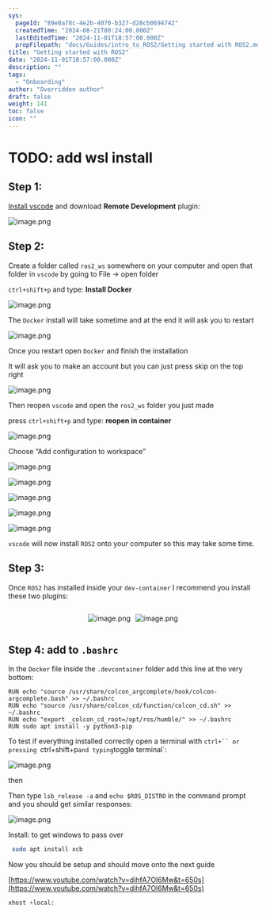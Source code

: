 ```yaml
---
sys:
  pageId: "89e0a78c-4e2b-4070-b327-d28cb0694742"
  createdTime: "2024-08-21T00:24:00.000Z"
  lastEditedTime: "2024-11-01T18:57:00.000Z"
  propFilepath: "docs/Guides/intro_to_ROS2/Getting started with ROS2.md"
title: "Getting started with ROS2"
date: "2024-11-01T18:57:00.000Z"
description: ""
tags:
  - "Onboarding"
author: "Overridden author"
draft: false
weight: 141
toc: false
icon: ""
---
```


# TODO: add wsl install

## Step 1:

[Install vscode](https://code.visualstudio.com/download) and download **Remote Development** plugin:

![image.png](https://prod-files-secure.s3.us-west-2.amazonaws.com/d518164a-d88e-44d1-a4ee-3adb3bd8bce0/efb52993-1881-4a40-b95e-6f020334f022/image.png?X-Amz-Algorithm=AWS4-HMAC-SHA256&X-Amz-Content-Sha256=UNSIGNED-PAYLOAD&X-Amz-Credential=ASIAZI2LB4667DK24GHS%2F20250410%2Fus-west-2%2Fs3%2Faws4_request&X-Amz-Date=20250410T150912Z&X-Amz-Expires=3600&X-Amz-Security-Token=IQoJb3JpZ2luX2VjEC8aCXVzLXdlc3QtMiJIMEYCIQDbUbazDheWJ3aFn6bzaQvrCFCPp8A639OM8vO5SdJbVAIhAKFTGWzO1gNXf28rHmezGGQsq8oxd2q1m5oWlhlcIrjcKogECKj%2F%2F%2F%2F%2F%2F%2F%2F%2F%2FwEQABoMNjM3NDIzMTgzODA1IgzpDmqcJiN8wFVw0JUq3AMydYyAQCpwFxPKwyHMowuWboEsOk3p9X7WgCD6jlhKy2mX5r81Ka3nVSpwTMYUigRjx%2FCX1x%2FtoBvw6%2FsuWo2qLbz9Lo1zr92l8MViL3HHy718thBTZs0dc6n7P8fZ0PUKgz9YZEQV6aIEMJ5yHKUnEHfzL0Hssi3ghVvnalETUUmP9iRNFTIiEE9bvWL0h9rdckifM%2FhiLpFFDrnQnFK7%2BTBgKKMT30sMsE5F5d%2FoOiOMcytE7MvJRO7nHoSQ1cN8XnmDgAbJjKKt4vTXvYU2VGQksOeiHBgDLEKf5kztF3mkcYqqJv1ZMuCV5qhvN%2BockhtL6vXpNxNMIZGpwp%2F1FidA49v6VIFcQ8nV33F%2FfxJSCrlMG10vqcS5b3ArBB%2FmS4iaNz3yeFuM78i%2Fqy3g0H7IsZUnD0b6kDN%2BmTGTYbXVM9d4yBxveR6douIUzaDrwDyQZQEX87tYjdXJb0j2pnlwgLnkjPdGXRxAMbMhNepgNnGiON%2FWSN0HSb3bPulpzHTfhiVtwj93cv5XhCxyvYgDULxdx1%2BuK1Inv8uOZ%2Fg27Hois6em8lsYMm95GXHiqz42Iso%2BnvhHDEsQxMRkAYfO77vARBh%2BUEGeGqBOGzOkA2wq7fxZqt5COzDjuN%2B%2FBjqkAXS%2B%2BqLYphdQgd%2BCsYNRsPg4S1iEbiDA52h3KCsvpajTAAI8cJKHwJY5agqjLP9DwfwBIf5fVlorl2dBJqcKTgUoa8n6alo%2BGjyKea6y%2BcIp7fuby3Semguc5E8VzXJb6mN4nnebDwPVABoXgyunBeX5OhlQ0Dg0Q1vPzD%2BA8dUQPDF9EiZdXPOcKQCuS8UwkqtZXPa0ZFnZAwzGrb1RrLB6EtMk&X-Amz-Signature=6bcc2ad1fcc22da985ffeb7e3f290c3ed91350429c6a31486d75e602a887cca8&X-Amz-SignedHeaders=host&x-id=GetObject)

## Step 2:

Create a folder called `ros2_ws` somewhere on your computer and open that folder in `vscode` by going to File → open folder 

`ctrl+shift+p` and type: **Install Docker**

![image.png](https://prod-files-secure.s3.us-west-2.amazonaws.com/d518164a-d88e-44d1-a4ee-3adb3bd8bce0/2269dc0e-1cd5-47ff-bceb-c04ad9b2eab0/image.png?X-Amz-Algorithm=AWS4-HMAC-SHA256&X-Amz-Content-Sha256=UNSIGNED-PAYLOAD&X-Amz-Credential=ASIAZI2LB4667DK24GHS%2F20250410%2Fus-west-2%2Fs3%2Faws4_request&X-Amz-Date=20250410T150912Z&X-Amz-Expires=3600&X-Amz-Security-Token=IQoJb3JpZ2luX2VjEC8aCXVzLXdlc3QtMiJIMEYCIQDbUbazDheWJ3aFn6bzaQvrCFCPp8A639OM8vO5SdJbVAIhAKFTGWzO1gNXf28rHmezGGQsq8oxd2q1m5oWlhlcIrjcKogECKj%2F%2F%2F%2F%2F%2F%2F%2F%2F%2FwEQABoMNjM3NDIzMTgzODA1IgzpDmqcJiN8wFVw0JUq3AMydYyAQCpwFxPKwyHMowuWboEsOk3p9X7WgCD6jlhKy2mX5r81Ka3nVSpwTMYUigRjx%2FCX1x%2FtoBvw6%2FsuWo2qLbz9Lo1zr92l8MViL3HHy718thBTZs0dc6n7P8fZ0PUKgz9YZEQV6aIEMJ5yHKUnEHfzL0Hssi3ghVvnalETUUmP9iRNFTIiEE9bvWL0h9rdckifM%2FhiLpFFDrnQnFK7%2BTBgKKMT30sMsE5F5d%2FoOiOMcytE7MvJRO7nHoSQ1cN8XnmDgAbJjKKt4vTXvYU2VGQksOeiHBgDLEKf5kztF3mkcYqqJv1ZMuCV5qhvN%2BockhtL6vXpNxNMIZGpwp%2F1FidA49v6VIFcQ8nV33F%2FfxJSCrlMG10vqcS5b3ArBB%2FmS4iaNz3yeFuM78i%2Fqy3g0H7IsZUnD0b6kDN%2BmTGTYbXVM9d4yBxveR6douIUzaDrwDyQZQEX87tYjdXJb0j2pnlwgLnkjPdGXRxAMbMhNepgNnGiON%2FWSN0HSb3bPulpzHTfhiVtwj93cv5XhCxyvYgDULxdx1%2BuK1Inv8uOZ%2Fg27Hois6em8lsYMm95GXHiqz42Iso%2BnvhHDEsQxMRkAYfO77vARBh%2BUEGeGqBOGzOkA2wq7fxZqt5COzDjuN%2B%2FBjqkAXS%2B%2BqLYphdQgd%2BCsYNRsPg4S1iEbiDA52h3KCsvpajTAAI8cJKHwJY5agqjLP9DwfwBIf5fVlorl2dBJqcKTgUoa8n6alo%2BGjyKea6y%2BcIp7fuby3Semguc5E8VzXJb6mN4nnebDwPVABoXgyunBeX5OhlQ0Dg0Q1vPzD%2BA8dUQPDF9EiZdXPOcKQCuS8UwkqtZXPa0ZFnZAwzGrb1RrLB6EtMk&X-Amz-Signature=93190cac3c23b90b249f4bc9ae56cdd56008a3013ea03bca79a12f48da42e606&X-Amz-SignedHeaders=host&x-id=GetObject)

The `Docker` install will take sometime and at the end it will ask you to restart

![image.png](https://prod-files-secure.s3.us-west-2.amazonaws.com/d518164a-d88e-44d1-a4ee-3adb3bd8bce0/ed233f78-be33-4b1f-b89c-9c346c0e961e/image.png?X-Amz-Algorithm=AWS4-HMAC-SHA256&X-Amz-Content-Sha256=UNSIGNED-PAYLOAD&X-Amz-Credential=ASIAZI2LB4667DK24GHS%2F20250410%2Fus-west-2%2Fs3%2Faws4_request&X-Amz-Date=20250410T150912Z&X-Amz-Expires=3600&X-Amz-Security-Token=IQoJb3JpZ2luX2VjEC8aCXVzLXdlc3QtMiJIMEYCIQDbUbazDheWJ3aFn6bzaQvrCFCPp8A639OM8vO5SdJbVAIhAKFTGWzO1gNXf28rHmezGGQsq8oxd2q1m5oWlhlcIrjcKogECKj%2F%2F%2F%2F%2F%2F%2F%2F%2F%2FwEQABoMNjM3NDIzMTgzODA1IgzpDmqcJiN8wFVw0JUq3AMydYyAQCpwFxPKwyHMowuWboEsOk3p9X7WgCD6jlhKy2mX5r81Ka3nVSpwTMYUigRjx%2FCX1x%2FtoBvw6%2FsuWo2qLbz9Lo1zr92l8MViL3HHy718thBTZs0dc6n7P8fZ0PUKgz9YZEQV6aIEMJ5yHKUnEHfzL0Hssi3ghVvnalETUUmP9iRNFTIiEE9bvWL0h9rdckifM%2FhiLpFFDrnQnFK7%2BTBgKKMT30sMsE5F5d%2FoOiOMcytE7MvJRO7nHoSQ1cN8XnmDgAbJjKKt4vTXvYU2VGQksOeiHBgDLEKf5kztF3mkcYqqJv1ZMuCV5qhvN%2BockhtL6vXpNxNMIZGpwp%2F1FidA49v6VIFcQ8nV33F%2FfxJSCrlMG10vqcS5b3ArBB%2FmS4iaNz3yeFuM78i%2Fqy3g0H7IsZUnD0b6kDN%2BmTGTYbXVM9d4yBxveR6douIUzaDrwDyQZQEX87tYjdXJb0j2pnlwgLnkjPdGXRxAMbMhNepgNnGiON%2FWSN0HSb3bPulpzHTfhiVtwj93cv5XhCxyvYgDULxdx1%2BuK1Inv8uOZ%2Fg27Hois6em8lsYMm95GXHiqz42Iso%2BnvhHDEsQxMRkAYfO77vARBh%2BUEGeGqBOGzOkA2wq7fxZqt5COzDjuN%2B%2FBjqkAXS%2B%2BqLYphdQgd%2BCsYNRsPg4S1iEbiDA52h3KCsvpajTAAI8cJKHwJY5agqjLP9DwfwBIf5fVlorl2dBJqcKTgUoa8n6alo%2BGjyKea6y%2BcIp7fuby3Semguc5E8VzXJb6mN4nnebDwPVABoXgyunBeX5OhlQ0Dg0Q1vPzD%2BA8dUQPDF9EiZdXPOcKQCuS8UwkqtZXPa0ZFnZAwzGrb1RrLB6EtMk&X-Amz-Signature=4c0e2e2e14352de76d804774265f3797be09e429c97a7deb37dc207975bce78b&X-Amz-SignedHeaders=host&x-id=GetObject)

Once you restart open `Docker` and finish the installation

It will ask you to make an account but you can just press skip on the top right

![image.png](https://prod-files-secure.s3.us-west-2.amazonaws.com/d518164a-d88e-44d1-a4ee-3adb3bd8bce0/21010ad9-1659-4fd9-9f59-9932a09b2a3d/image.png?X-Amz-Algorithm=AWS4-HMAC-SHA256&X-Amz-Content-Sha256=UNSIGNED-PAYLOAD&X-Amz-Credential=ASIAZI2LB4667DK24GHS%2F20250410%2Fus-west-2%2Fs3%2Faws4_request&X-Amz-Date=20250410T150912Z&X-Amz-Expires=3600&X-Amz-Security-Token=IQoJb3JpZ2luX2VjEC8aCXVzLXdlc3QtMiJIMEYCIQDbUbazDheWJ3aFn6bzaQvrCFCPp8A639OM8vO5SdJbVAIhAKFTGWzO1gNXf28rHmezGGQsq8oxd2q1m5oWlhlcIrjcKogECKj%2F%2F%2F%2F%2F%2F%2F%2F%2F%2FwEQABoMNjM3NDIzMTgzODA1IgzpDmqcJiN8wFVw0JUq3AMydYyAQCpwFxPKwyHMowuWboEsOk3p9X7WgCD6jlhKy2mX5r81Ka3nVSpwTMYUigRjx%2FCX1x%2FtoBvw6%2FsuWo2qLbz9Lo1zr92l8MViL3HHy718thBTZs0dc6n7P8fZ0PUKgz9YZEQV6aIEMJ5yHKUnEHfzL0Hssi3ghVvnalETUUmP9iRNFTIiEE9bvWL0h9rdckifM%2FhiLpFFDrnQnFK7%2BTBgKKMT30sMsE5F5d%2FoOiOMcytE7MvJRO7nHoSQ1cN8XnmDgAbJjKKt4vTXvYU2VGQksOeiHBgDLEKf5kztF3mkcYqqJv1ZMuCV5qhvN%2BockhtL6vXpNxNMIZGpwp%2F1FidA49v6VIFcQ8nV33F%2FfxJSCrlMG10vqcS5b3ArBB%2FmS4iaNz3yeFuM78i%2Fqy3g0H7IsZUnD0b6kDN%2BmTGTYbXVM9d4yBxveR6douIUzaDrwDyQZQEX87tYjdXJb0j2pnlwgLnkjPdGXRxAMbMhNepgNnGiON%2FWSN0HSb3bPulpzHTfhiVtwj93cv5XhCxyvYgDULxdx1%2BuK1Inv8uOZ%2Fg27Hois6em8lsYMm95GXHiqz42Iso%2BnvhHDEsQxMRkAYfO77vARBh%2BUEGeGqBOGzOkA2wq7fxZqt5COzDjuN%2B%2FBjqkAXS%2B%2BqLYphdQgd%2BCsYNRsPg4S1iEbiDA52h3KCsvpajTAAI8cJKHwJY5agqjLP9DwfwBIf5fVlorl2dBJqcKTgUoa8n6alo%2BGjyKea6y%2BcIp7fuby3Semguc5E8VzXJb6mN4nnebDwPVABoXgyunBeX5OhlQ0Dg0Q1vPzD%2BA8dUQPDF9EiZdXPOcKQCuS8UwkqtZXPa0ZFnZAwzGrb1RrLB6EtMk&X-Amz-Signature=47362ecc23bdaf26c686c6328e6b067f34632f7c925a2d01b5faa358c1ad90f4&X-Amz-SignedHeaders=host&x-id=GetObject)

Then reopen `vscode` and open the `ros2_ws` folder you just made

press `ctrl+shift+p` and type: **reopen in container**

![image.png](https://prod-files-secure.s3.us-west-2.amazonaws.com/d518164a-d88e-44d1-a4ee-3adb3bd8bce0/4e93b8c2-41ad-488c-8095-c74205196118/image.png?X-Amz-Algorithm=AWS4-HMAC-SHA256&X-Amz-Content-Sha256=UNSIGNED-PAYLOAD&X-Amz-Credential=ASIAZI2LB4667DK24GHS%2F20250410%2Fus-west-2%2Fs3%2Faws4_request&X-Amz-Date=20250410T150912Z&X-Amz-Expires=3600&X-Amz-Security-Token=IQoJb3JpZ2luX2VjEC8aCXVzLXdlc3QtMiJIMEYCIQDbUbazDheWJ3aFn6bzaQvrCFCPp8A639OM8vO5SdJbVAIhAKFTGWzO1gNXf28rHmezGGQsq8oxd2q1m5oWlhlcIrjcKogECKj%2F%2F%2F%2F%2F%2F%2F%2F%2F%2FwEQABoMNjM3NDIzMTgzODA1IgzpDmqcJiN8wFVw0JUq3AMydYyAQCpwFxPKwyHMowuWboEsOk3p9X7WgCD6jlhKy2mX5r81Ka3nVSpwTMYUigRjx%2FCX1x%2FtoBvw6%2FsuWo2qLbz9Lo1zr92l8MViL3HHy718thBTZs0dc6n7P8fZ0PUKgz9YZEQV6aIEMJ5yHKUnEHfzL0Hssi3ghVvnalETUUmP9iRNFTIiEE9bvWL0h9rdckifM%2FhiLpFFDrnQnFK7%2BTBgKKMT30sMsE5F5d%2FoOiOMcytE7MvJRO7nHoSQ1cN8XnmDgAbJjKKt4vTXvYU2VGQksOeiHBgDLEKf5kztF3mkcYqqJv1ZMuCV5qhvN%2BockhtL6vXpNxNMIZGpwp%2F1FidA49v6VIFcQ8nV33F%2FfxJSCrlMG10vqcS5b3ArBB%2FmS4iaNz3yeFuM78i%2Fqy3g0H7IsZUnD0b6kDN%2BmTGTYbXVM9d4yBxveR6douIUzaDrwDyQZQEX87tYjdXJb0j2pnlwgLnkjPdGXRxAMbMhNepgNnGiON%2FWSN0HSb3bPulpzHTfhiVtwj93cv5XhCxyvYgDULxdx1%2BuK1Inv8uOZ%2Fg27Hois6em8lsYMm95GXHiqz42Iso%2BnvhHDEsQxMRkAYfO77vARBh%2BUEGeGqBOGzOkA2wq7fxZqt5COzDjuN%2B%2FBjqkAXS%2B%2BqLYphdQgd%2BCsYNRsPg4S1iEbiDA52h3KCsvpajTAAI8cJKHwJY5agqjLP9DwfwBIf5fVlorl2dBJqcKTgUoa8n6alo%2BGjyKea6y%2BcIp7fuby3Semguc5E8VzXJb6mN4nnebDwPVABoXgyunBeX5OhlQ0Dg0Q1vPzD%2BA8dUQPDF9EiZdXPOcKQCuS8UwkqtZXPa0ZFnZAwzGrb1RrLB6EtMk&X-Amz-Signature=df6a5a6aa274b554b309d8eb0e2a8fc69176bd9099a33ed0db50cf1d1cfc7ddc&X-Amz-SignedHeaders=host&x-id=GetObject)

Choose “Add configuration to workspace”

![image.png](https://prod-files-secure.s3.us-west-2.amazonaws.com/d518164a-d88e-44d1-a4ee-3adb3bd8bce0/9560b282-5060-4989-ba37-97e7b2c22476/image.png?X-Amz-Algorithm=AWS4-HMAC-SHA256&X-Amz-Content-Sha256=UNSIGNED-PAYLOAD&X-Amz-Credential=ASIAZI2LB4667DK24GHS%2F20250410%2Fus-west-2%2Fs3%2Faws4_request&X-Amz-Date=20250410T150912Z&X-Amz-Expires=3600&X-Amz-Security-Token=IQoJb3JpZ2luX2VjEC8aCXVzLXdlc3QtMiJIMEYCIQDbUbazDheWJ3aFn6bzaQvrCFCPp8A639OM8vO5SdJbVAIhAKFTGWzO1gNXf28rHmezGGQsq8oxd2q1m5oWlhlcIrjcKogECKj%2F%2F%2F%2F%2F%2F%2F%2F%2F%2FwEQABoMNjM3NDIzMTgzODA1IgzpDmqcJiN8wFVw0JUq3AMydYyAQCpwFxPKwyHMowuWboEsOk3p9X7WgCD6jlhKy2mX5r81Ka3nVSpwTMYUigRjx%2FCX1x%2FtoBvw6%2FsuWo2qLbz9Lo1zr92l8MViL3HHy718thBTZs0dc6n7P8fZ0PUKgz9YZEQV6aIEMJ5yHKUnEHfzL0Hssi3ghVvnalETUUmP9iRNFTIiEE9bvWL0h9rdckifM%2FhiLpFFDrnQnFK7%2BTBgKKMT30sMsE5F5d%2FoOiOMcytE7MvJRO7nHoSQ1cN8XnmDgAbJjKKt4vTXvYU2VGQksOeiHBgDLEKf5kztF3mkcYqqJv1ZMuCV5qhvN%2BockhtL6vXpNxNMIZGpwp%2F1FidA49v6VIFcQ8nV33F%2FfxJSCrlMG10vqcS5b3ArBB%2FmS4iaNz3yeFuM78i%2Fqy3g0H7IsZUnD0b6kDN%2BmTGTYbXVM9d4yBxveR6douIUzaDrwDyQZQEX87tYjdXJb0j2pnlwgLnkjPdGXRxAMbMhNepgNnGiON%2FWSN0HSb3bPulpzHTfhiVtwj93cv5XhCxyvYgDULxdx1%2BuK1Inv8uOZ%2Fg27Hois6em8lsYMm95GXHiqz42Iso%2BnvhHDEsQxMRkAYfO77vARBh%2BUEGeGqBOGzOkA2wq7fxZqt5COzDjuN%2B%2FBjqkAXS%2B%2BqLYphdQgd%2BCsYNRsPg4S1iEbiDA52h3KCsvpajTAAI8cJKHwJY5agqjLP9DwfwBIf5fVlorl2dBJqcKTgUoa8n6alo%2BGjyKea6y%2BcIp7fuby3Semguc5E8VzXJb6mN4nnebDwPVABoXgyunBeX5OhlQ0Dg0Q1vPzD%2BA8dUQPDF9EiZdXPOcKQCuS8UwkqtZXPa0ZFnZAwzGrb1RrLB6EtMk&X-Amz-Signature=60987ef0d738f4f9be12e3dd426af527c12a6fdaf2e9a18c745ec42424f131c6&X-Amz-SignedHeaders=host&x-id=GetObject)

![image.png](https://prod-files-secure.s3.us-west-2.amazonaws.com/d518164a-d88e-44d1-a4ee-3adb3bd8bce0/2ee63f81-886b-48e8-a553-dc6e5eac99e4/image.png?X-Amz-Algorithm=AWS4-HMAC-SHA256&X-Amz-Content-Sha256=UNSIGNED-PAYLOAD&X-Amz-Credential=ASIAZI2LB4667DK24GHS%2F20250410%2Fus-west-2%2Fs3%2Faws4_request&X-Amz-Date=20250410T150912Z&X-Amz-Expires=3600&X-Amz-Security-Token=IQoJb3JpZ2luX2VjEC8aCXVzLXdlc3QtMiJIMEYCIQDbUbazDheWJ3aFn6bzaQvrCFCPp8A639OM8vO5SdJbVAIhAKFTGWzO1gNXf28rHmezGGQsq8oxd2q1m5oWlhlcIrjcKogECKj%2F%2F%2F%2F%2F%2F%2F%2F%2F%2FwEQABoMNjM3NDIzMTgzODA1IgzpDmqcJiN8wFVw0JUq3AMydYyAQCpwFxPKwyHMowuWboEsOk3p9X7WgCD6jlhKy2mX5r81Ka3nVSpwTMYUigRjx%2FCX1x%2FtoBvw6%2FsuWo2qLbz9Lo1zr92l8MViL3HHy718thBTZs0dc6n7P8fZ0PUKgz9YZEQV6aIEMJ5yHKUnEHfzL0Hssi3ghVvnalETUUmP9iRNFTIiEE9bvWL0h9rdckifM%2FhiLpFFDrnQnFK7%2BTBgKKMT30sMsE5F5d%2FoOiOMcytE7MvJRO7nHoSQ1cN8XnmDgAbJjKKt4vTXvYU2VGQksOeiHBgDLEKf5kztF3mkcYqqJv1ZMuCV5qhvN%2BockhtL6vXpNxNMIZGpwp%2F1FidA49v6VIFcQ8nV33F%2FfxJSCrlMG10vqcS5b3ArBB%2FmS4iaNz3yeFuM78i%2Fqy3g0H7IsZUnD0b6kDN%2BmTGTYbXVM9d4yBxveR6douIUzaDrwDyQZQEX87tYjdXJb0j2pnlwgLnkjPdGXRxAMbMhNepgNnGiON%2FWSN0HSb3bPulpzHTfhiVtwj93cv5XhCxyvYgDULxdx1%2BuK1Inv8uOZ%2Fg27Hois6em8lsYMm95GXHiqz42Iso%2BnvhHDEsQxMRkAYfO77vARBh%2BUEGeGqBOGzOkA2wq7fxZqt5COzDjuN%2B%2FBjqkAXS%2B%2BqLYphdQgd%2BCsYNRsPg4S1iEbiDA52h3KCsvpajTAAI8cJKHwJY5agqjLP9DwfwBIf5fVlorl2dBJqcKTgUoa8n6alo%2BGjyKea6y%2BcIp7fuby3Semguc5E8VzXJb6mN4nnebDwPVABoXgyunBeX5OhlQ0Dg0Q1vPzD%2BA8dUQPDF9EiZdXPOcKQCuS8UwkqtZXPa0ZFnZAwzGrb1RrLB6EtMk&X-Amz-Signature=4653fa050b81fc22da7bcfd3df24cc9e05724c6eed798f4f7018e6acd4ae30ef&X-Amz-SignedHeaders=host&x-id=GetObject)

![image.png](https://prod-files-secure.s3.us-west-2.amazonaws.com/d518164a-d88e-44d1-a4ee-3adb3bd8bce0/ae1580b2-b048-407e-aed9-b584224a7a04/image.png?X-Amz-Algorithm=AWS4-HMAC-SHA256&X-Amz-Content-Sha256=UNSIGNED-PAYLOAD&X-Amz-Credential=ASIAZI2LB4667DK24GHS%2F20250410%2Fus-west-2%2Fs3%2Faws4_request&X-Amz-Date=20250410T150912Z&X-Amz-Expires=3600&X-Amz-Security-Token=IQoJb3JpZ2luX2VjEC8aCXVzLXdlc3QtMiJIMEYCIQDbUbazDheWJ3aFn6bzaQvrCFCPp8A639OM8vO5SdJbVAIhAKFTGWzO1gNXf28rHmezGGQsq8oxd2q1m5oWlhlcIrjcKogECKj%2F%2F%2F%2F%2F%2F%2F%2F%2F%2FwEQABoMNjM3NDIzMTgzODA1IgzpDmqcJiN8wFVw0JUq3AMydYyAQCpwFxPKwyHMowuWboEsOk3p9X7WgCD6jlhKy2mX5r81Ka3nVSpwTMYUigRjx%2FCX1x%2FtoBvw6%2FsuWo2qLbz9Lo1zr92l8MViL3HHy718thBTZs0dc6n7P8fZ0PUKgz9YZEQV6aIEMJ5yHKUnEHfzL0Hssi3ghVvnalETUUmP9iRNFTIiEE9bvWL0h9rdckifM%2FhiLpFFDrnQnFK7%2BTBgKKMT30sMsE5F5d%2FoOiOMcytE7MvJRO7nHoSQ1cN8XnmDgAbJjKKt4vTXvYU2VGQksOeiHBgDLEKf5kztF3mkcYqqJv1ZMuCV5qhvN%2BockhtL6vXpNxNMIZGpwp%2F1FidA49v6VIFcQ8nV33F%2FfxJSCrlMG10vqcS5b3ArBB%2FmS4iaNz3yeFuM78i%2Fqy3g0H7IsZUnD0b6kDN%2BmTGTYbXVM9d4yBxveR6douIUzaDrwDyQZQEX87tYjdXJb0j2pnlwgLnkjPdGXRxAMbMhNepgNnGiON%2FWSN0HSb3bPulpzHTfhiVtwj93cv5XhCxyvYgDULxdx1%2BuK1Inv8uOZ%2Fg27Hois6em8lsYMm95GXHiqz42Iso%2BnvhHDEsQxMRkAYfO77vARBh%2BUEGeGqBOGzOkA2wq7fxZqt5COzDjuN%2B%2FBjqkAXS%2B%2BqLYphdQgd%2BCsYNRsPg4S1iEbiDA52h3KCsvpajTAAI8cJKHwJY5agqjLP9DwfwBIf5fVlorl2dBJqcKTgUoa8n6alo%2BGjyKea6y%2BcIp7fuby3Semguc5E8VzXJb6mN4nnebDwPVABoXgyunBeX5OhlQ0Dg0Q1vPzD%2BA8dUQPDF9EiZdXPOcKQCuS8UwkqtZXPa0ZFnZAwzGrb1RrLB6EtMk&X-Amz-Signature=4fcb3ba6d5949015585778b796b23f8a2d7776084ab13ed0e25048b24eed6d34&X-Amz-SignedHeaders=host&x-id=GetObject)

![image.png](https://prod-files-secure.s3.us-west-2.amazonaws.com/d518164a-d88e-44d1-a4ee-3adb3bd8bce0/53255b28-f75e-430f-b9e3-c0ac8577e42b/image.png?X-Amz-Algorithm=AWS4-HMAC-SHA256&X-Amz-Content-Sha256=UNSIGNED-PAYLOAD&X-Amz-Credential=ASIAZI2LB4667DK24GHS%2F20250410%2Fus-west-2%2Fs3%2Faws4_request&X-Amz-Date=20250410T150911Z&X-Amz-Expires=3600&X-Amz-Security-Token=IQoJb3JpZ2luX2VjEC8aCXVzLXdlc3QtMiJIMEYCIQDbUbazDheWJ3aFn6bzaQvrCFCPp8A639OM8vO5SdJbVAIhAKFTGWzO1gNXf28rHmezGGQsq8oxd2q1m5oWlhlcIrjcKogECKj%2F%2F%2F%2F%2F%2F%2F%2F%2F%2FwEQABoMNjM3NDIzMTgzODA1IgzpDmqcJiN8wFVw0JUq3AMydYyAQCpwFxPKwyHMowuWboEsOk3p9X7WgCD6jlhKy2mX5r81Ka3nVSpwTMYUigRjx%2FCX1x%2FtoBvw6%2FsuWo2qLbz9Lo1zr92l8MViL3HHy718thBTZs0dc6n7P8fZ0PUKgz9YZEQV6aIEMJ5yHKUnEHfzL0Hssi3ghVvnalETUUmP9iRNFTIiEE9bvWL0h9rdckifM%2FhiLpFFDrnQnFK7%2BTBgKKMT30sMsE5F5d%2FoOiOMcytE7MvJRO7nHoSQ1cN8XnmDgAbJjKKt4vTXvYU2VGQksOeiHBgDLEKf5kztF3mkcYqqJv1ZMuCV5qhvN%2BockhtL6vXpNxNMIZGpwp%2F1FidA49v6VIFcQ8nV33F%2FfxJSCrlMG10vqcS5b3ArBB%2FmS4iaNz3yeFuM78i%2Fqy3g0H7IsZUnD0b6kDN%2BmTGTYbXVM9d4yBxveR6douIUzaDrwDyQZQEX87tYjdXJb0j2pnlwgLnkjPdGXRxAMbMhNepgNnGiON%2FWSN0HSb3bPulpzHTfhiVtwj93cv5XhCxyvYgDULxdx1%2BuK1Inv8uOZ%2Fg27Hois6em8lsYMm95GXHiqz42Iso%2BnvhHDEsQxMRkAYfO77vARBh%2BUEGeGqBOGzOkA2wq7fxZqt5COzDjuN%2B%2FBjqkAXS%2B%2BqLYphdQgd%2BCsYNRsPg4S1iEbiDA52h3KCsvpajTAAI8cJKHwJY5agqjLP9DwfwBIf5fVlorl2dBJqcKTgUoa8n6alo%2BGjyKea6y%2BcIp7fuby3Semguc5E8VzXJb6mN4nnebDwPVABoXgyunBeX5OhlQ0Dg0Q1vPzD%2BA8dUQPDF9EiZdXPOcKQCuS8UwkqtZXPa0ZFnZAwzGrb1RrLB6EtMk&X-Amz-Signature=2cc510579ac60b276eb0806f03ae287d84d34b02dc96bb1dfd36513983855bb8&X-Amz-SignedHeaders=host&x-id=GetObject)

![image.png](https://prod-files-secure.s3.us-west-2.amazonaws.com/d518164a-d88e-44d1-a4ee-3adb3bd8bce0/7c562767-5af9-4ffb-97d1-327bcdf4ee00/image.png?X-Amz-Algorithm=AWS4-HMAC-SHA256&X-Amz-Content-Sha256=UNSIGNED-PAYLOAD&X-Amz-Credential=ASIAZI2LB4667DK24GHS%2F20250410%2Fus-west-2%2Fs3%2Faws4_request&X-Amz-Date=20250410T150912Z&X-Amz-Expires=3600&X-Amz-Security-Token=IQoJb3JpZ2luX2VjEC8aCXVzLXdlc3QtMiJIMEYCIQDbUbazDheWJ3aFn6bzaQvrCFCPp8A639OM8vO5SdJbVAIhAKFTGWzO1gNXf28rHmezGGQsq8oxd2q1m5oWlhlcIrjcKogECKj%2F%2F%2F%2F%2F%2F%2F%2F%2F%2FwEQABoMNjM3NDIzMTgzODA1IgzpDmqcJiN8wFVw0JUq3AMydYyAQCpwFxPKwyHMowuWboEsOk3p9X7WgCD6jlhKy2mX5r81Ka3nVSpwTMYUigRjx%2FCX1x%2FtoBvw6%2FsuWo2qLbz9Lo1zr92l8MViL3HHy718thBTZs0dc6n7P8fZ0PUKgz9YZEQV6aIEMJ5yHKUnEHfzL0Hssi3ghVvnalETUUmP9iRNFTIiEE9bvWL0h9rdckifM%2FhiLpFFDrnQnFK7%2BTBgKKMT30sMsE5F5d%2FoOiOMcytE7MvJRO7nHoSQ1cN8XnmDgAbJjKKt4vTXvYU2VGQksOeiHBgDLEKf5kztF3mkcYqqJv1ZMuCV5qhvN%2BockhtL6vXpNxNMIZGpwp%2F1FidA49v6VIFcQ8nV33F%2FfxJSCrlMG10vqcS5b3ArBB%2FmS4iaNz3yeFuM78i%2Fqy3g0H7IsZUnD0b6kDN%2BmTGTYbXVM9d4yBxveR6douIUzaDrwDyQZQEX87tYjdXJb0j2pnlwgLnkjPdGXRxAMbMhNepgNnGiON%2FWSN0HSb3bPulpzHTfhiVtwj93cv5XhCxyvYgDULxdx1%2BuK1Inv8uOZ%2Fg27Hois6em8lsYMm95GXHiqz42Iso%2BnvhHDEsQxMRkAYfO77vARBh%2BUEGeGqBOGzOkA2wq7fxZqt5COzDjuN%2B%2FBjqkAXS%2B%2BqLYphdQgd%2BCsYNRsPg4S1iEbiDA52h3KCsvpajTAAI8cJKHwJY5agqjLP9DwfwBIf5fVlorl2dBJqcKTgUoa8n6alo%2BGjyKea6y%2BcIp7fuby3Semguc5E8VzXJb6mN4nnebDwPVABoXgyunBeX5OhlQ0Dg0Q1vPzD%2BA8dUQPDF9EiZdXPOcKQCuS8UwkqtZXPa0ZFnZAwzGrb1RrLB6EtMk&X-Amz-Signature=7eac9cda35999b5c4f9e6b418f5a19e85dace294625968fcbfc1f9fd3c44b729&X-Amz-SignedHeaders=host&x-id=GetObject)

`vscode` will now install `ROS2` onto your computer so this may take some time.

## Step 3:

Once `ROS2` has installed inside your `dev-container` I recommend you install these two plugins:

<div style="display: flex;flex-direction: row; column-gap:10px; max-width: 630px;justify-content: center;">
<div>

![image.png](https://prod-files-secure.s3.us-west-2.amazonaws.com/d518164a-d88e-44d1-a4ee-3adb3bd8bce0/3fc3d550-5a54-4ba1-ba6b-faa01cdb7369/image.png?X-Amz-Algorithm=AWS4-HMAC-SHA256&X-Amz-Content-Sha256=UNSIGNED-PAYLOAD&X-Amz-Credential=ASIAZI2LB4663VESEJWH%2F20250410%2Fus-west-2%2Fs3%2Faws4_request&X-Amz-Date=20250410T150915Z&X-Amz-Expires=3600&X-Amz-Security-Token=IQoJb3JpZ2luX2VjEC8aCXVzLXdlc3QtMiJGMEQCHxpttoaRqs8iM33soqCS4iL2pD%2Fu9JZM%2FGXCYHBi9O4CIQCJg9Ol%2BoA8CjLcj98egEIPTlwC4d4QLcKD65z%2FkE8huyqIBAio%2F%2F%2F%2F%2F%2F%2F%2F%2F%2F8BEAAaDDYzNzQyMzE4MzgwNSIM3D49bIqegM8Lv8hZKtwDgVDdIFyCNBijXPtUh0zeraK5v6EELL7N68sMwv7yij5zn0cXQNC3SGn7adxg%2F1y9QwXIlFC3e8NBRoLEoSz2%2FytLBlSSoyNgOTapM4BZ%2Bc%2F%2BcpY7aHajrxVRKxA18EFlydgglQ6IZgJGzqPo8KzebQs%2BTJ71ZS0%2FAdFbsECWLWlmPjf%2FTlqs7jx2EVlC%2Bq2gARHg6xAOQP4xmwr8jfmw8dIVfsTEuo%2FfqNJaKJZDTBbHdy2j%2FPPQR%2BJxWj125yzlxmPyUflVN%2FGWRMecvO9fTPsi0TasfBrlB%2F%2FTIK%2Fvzh%2FzzheKnxmKnvdyOJ%2BAqkxA38nRMM3Ok3zSYx0JjMwo1r2crk3isV0UGJlzL9bvwH4jyz8C3KceZdJKQw56Pr%2FZLMj0TpSul0xyJU2aYzbFmM58L8U1Ai35BrVV5jecEeKaucaxyaWpyTvo5ILqTHWukyNaSPItsVaxCV6I7DOcDfv8VSR2grDA%2BUSrpCqQOQN5CKTx0gUdpHeh%2BWaeI1lN%2B7dAG%2BaGK02WNHQ3ZLgpIxZq5pqCMJ9fyHvFGDoWpOXkiKV4HuvUDWGYwH6aMnM9FWG9AXZ5REiYW6%2Bt6esB0WKe5ThSFsoNJ0XnFfkrsY7cp6rY0abRVSeJvQIw1bnfvwY6pgF8H48EJXOP%2Fokw8AfrcSlmZ1b31WSqmuHFJEduUijqSsh8%2FJjW6fZ%2BPVejun4E0dUAv7D4bJ%2FZe9nNvXKxbJ3WisliFiM%2BAHdCBMPvlYFcYudBvmFPhD%2FRpwklga%2F2oSvKs3u8eTX8IcPKIc89dADIFN78krQQIhgnJoPRyEkIutjFO1sSwwQgSvKJY7m9Mp9bDxlyKS%2Bk0Tw%2FE6D8IhgykDdjFc7q&X-Amz-Signature=ca53ca2b566253269cacf37eb315f55f9474d382de596cc507550dbf674483b5&X-Amz-SignedHeaders=host&x-id=GetObject)

</div>
<div>

![image.png](https://prod-files-secure.s3.us-west-2.amazonaws.com/d518164a-d88e-44d1-a4ee-3adb3bd8bce0/d994cc66-13c2-4093-a5a3-f84cf4601a82/image.png?X-Amz-Algorithm=AWS4-HMAC-SHA256&X-Amz-Content-Sha256=UNSIGNED-PAYLOAD&X-Amz-Credential=ASIAZI2LB466UYWCI3U7%2F20250410%2Fus-west-2%2Fs3%2Faws4_request&X-Amz-Date=20250410T150915Z&X-Amz-Expires=3600&X-Amz-Security-Token=IQoJb3JpZ2luX2VjEC8aCXVzLXdlc3QtMiJHMEUCIFiHg6ek19wqY%2FjsepJdIXT0fU6MFOI3xoPMjtPWYfMWAiEA2e9%2BnXKUF4REIqQ1sDZ2NxOQv2HZ9lrmMneQ9eizG5EqiAQIqP%2F%2F%2F%2F%2F%2F%2F%2F%2F%2FARAAGgw2Mzc0MjMxODM4MDUiDJIqvomeZZzBE96qNircA6SckpQ69%2BbDCdK%2FZ9GTx3dC0hr%2BihapRVs6iQ0wJ4qJ01woTtNsn6pJZ8LfOcVTP8y6i2tgMAyuIu5o61thTRXAkn2ZvL0%2FO22qpH1SJ%2F3ussTtQ7wvwE4CURCYA53slYAw8Ts5tFm2PjRxv5GvB1x%2FDVoS8%2FOLKaOfUZvPjisiPz2YEO%2FvX133%2FMar39VqVe2mZtU20%2BbuInDJxwpkC28ocQG5VukG5aIKdgmZXPtXM2upIUJ2n38Nzs0LExxklV%2BD5dF5KNbUUXONs7FJy886QZELZo7xDzMQK5kantRt6co1LcI2RfPrGSQVcCjDk8TF6qWu3lIj5gGOVtLXQN9ZlE4Ru5ANodGW%2F3bA5lInr%2BXKC5S2Vfs5a2JJm2lVcP%2FxCyNbm3lhpbuz26b4Ddk0kFJM6j1iKd7%2BCT%2FGH%2BZUdSy%2BMoqREsenNHd%2Fzi%2F1d%2B7DcPVdBCKJiP0poP8m%2F75L3wLI8BQ%2Fiel%2BCKb1TXBAK57lRCzuvOWKNyC7kINCFf9e2Ckot1dwUU86iBrkcQwnRKIKTtWWFw7ZCFD7Ut6b285zBrbmSHk4%2FQazgOwBKRLQLZ8FlkifTu9vTqsLboK%2BmHdLXOPSydOjvhpU5WRokM2c%2FR1yFlb0%2FpW%2FMJ25378GOqUBsSzo4idtOF2%2BsnqSQF%2FmFwl%2B5vcvUNOdTkwgok%2FpKQM1Ii7VXyCiEKokveR5rpHLd7D2T8dvDd3rIMmcDptUxK51S7gq1BJEAfZ8Y7RmWzWMf856pUjXLMAwJg%2FS%2BPXvhw86vmRrzAYBOSZ%2BRZANFSzsG4rzd9rvXc6iIibPQJP7svB8H8koiQAI52z94s16tt69RLdpfmxl9GgzX8hBh4IywAER&X-Amz-Signature=de1bd815d3ab7bda72adbce42a4bd7511c353f705f9149ca385e7951f2d20d5a&X-Amz-SignedHeaders=host&x-id=GetObject)

</div>
</div>

## Step 4: add to `.bashrc`

In the `Docker` file inside the `.devcontainer` folder add this line at the very bottom: 

```docker
RUN echo "source /usr/share/colcon_argcomplete/hook/colcon-argcomplete.bash" >> ~/.bashrc
RUN echo "source /usr/share/colcon_cd/function/colcon_cd.sh" >> ~/.bashrc
RUN echo "export _colcon_cd_root=/opt/ros/humble/" >> ~/.bashrc
RUN sudo apt install -y python3-pip 
```

To test if everything installed correctly open a terminal with `ctrl+`` or pressing `ctrl+shift+p` and typing `toggle terminal`:

![image.png](https://prod-files-secure.s3.us-west-2.amazonaws.com/d518164a-d88e-44d1-a4ee-3adb3bd8bce0/6a4943d8-b04e-4c02-9a58-775f3384d1a5/image.png?X-Amz-Algorithm=AWS4-HMAC-SHA256&X-Amz-Content-Sha256=UNSIGNED-PAYLOAD&X-Amz-Credential=ASIAZI2LB4667DK24GHS%2F20250410%2Fus-west-2%2Fs3%2Faws4_request&X-Amz-Date=20250410T150911Z&X-Amz-Expires=3600&X-Amz-Security-Token=IQoJb3JpZ2luX2VjEC8aCXVzLXdlc3QtMiJIMEYCIQDbUbazDheWJ3aFn6bzaQvrCFCPp8A639OM8vO5SdJbVAIhAKFTGWzO1gNXf28rHmezGGQsq8oxd2q1m5oWlhlcIrjcKogECKj%2F%2F%2F%2F%2F%2F%2F%2F%2F%2FwEQABoMNjM3NDIzMTgzODA1IgzpDmqcJiN8wFVw0JUq3AMydYyAQCpwFxPKwyHMowuWboEsOk3p9X7WgCD6jlhKy2mX5r81Ka3nVSpwTMYUigRjx%2FCX1x%2FtoBvw6%2FsuWo2qLbz9Lo1zr92l8MViL3HHy718thBTZs0dc6n7P8fZ0PUKgz9YZEQV6aIEMJ5yHKUnEHfzL0Hssi3ghVvnalETUUmP9iRNFTIiEE9bvWL0h9rdckifM%2FhiLpFFDrnQnFK7%2BTBgKKMT30sMsE5F5d%2FoOiOMcytE7MvJRO7nHoSQ1cN8XnmDgAbJjKKt4vTXvYU2VGQksOeiHBgDLEKf5kztF3mkcYqqJv1ZMuCV5qhvN%2BockhtL6vXpNxNMIZGpwp%2F1FidA49v6VIFcQ8nV33F%2FfxJSCrlMG10vqcS5b3ArBB%2FmS4iaNz3yeFuM78i%2Fqy3g0H7IsZUnD0b6kDN%2BmTGTYbXVM9d4yBxveR6douIUzaDrwDyQZQEX87tYjdXJb0j2pnlwgLnkjPdGXRxAMbMhNepgNnGiON%2FWSN0HSb3bPulpzHTfhiVtwj93cv5XhCxyvYgDULxdx1%2BuK1Inv8uOZ%2Fg27Hois6em8lsYMm95GXHiqz42Iso%2BnvhHDEsQxMRkAYfO77vARBh%2BUEGeGqBOGzOkA2wq7fxZqt5COzDjuN%2B%2FBjqkAXS%2B%2BqLYphdQgd%2BCsYNRsPg4S1iEbiDA52h3KCsvpajTAAI8cJKHwJY5agqjLP9DwfwBIf5fVlorl2dBJqcKTgUoa8n6alo%2BGjyKea6y%2BcIp7fuby3Semguc5E8VzXJb6mN4nnebDwPVABoXgyunBeX5OhlQ0Dg0Q1vPzD%2BA8dUQPDF9EiZdXPOcKQCuS8UwkqtZXPa0ZFnZAwzGrb1RrLB6EtMk&X-Amz-Signature=c9cf18129d8658558af312f2c5161070b82b096048f5c4e16142e1edcf85e451&X-Amz-SignedHeaders=host&x-id=GetObject)

then 

Then type `lsb_release -a` and `echo $ROS_DISTRO` in the command prompt and you should get similar responses:

![image.png](https://prod-files-secure.s3.us-west-2.amazonaws.com/d518164a-d88e-44d1-a4ee-3adb3bd8bce0/3e635dec-a805-4e85-8b9e-d000e5b71a4e/image.png?X-Amz-Algorithm=AWS4-HMAC-SHA256&X-Amz-Content-Sha256=UNSIGNED-PAYLOAD&X-Amz-Credential=ASIAZI2LB4667DK24GHS%2F20250410%2Fus-west-2%2Fs3%2Faws4_request&X-Amz-Date=20250410T150912Z&X-Amz-Expires=3600&X-Amz-Security-Token=IQoJb3JpZ2luX2VjEC8aCXVzLXdlc3QtMiJIMEYCIQDbUbazDheWJ3aFn6bzaQvrCFCPp8A639OM8vO5SdJbVAIhAKFTGWzO1gNXf28rHmezGGQsq8oxd2q1m5oWlhlcIrjcKogECKj%2F%2F%2F%2F%2F%2F%2F%2F%2F%2FwEQABoMNjM3NDIzMTgzODA1IgzpDmqcJiN8wFVw0JUq3AMydYyAQCpwFxPKwyHMowuWboEsOk3p9X7WgCD6jlhKy2mX5r81Ka3nVSpwTMYUigRjx%2FCX1x%2FtoBvw6%2FsuWo2qLbz9Lo1zr92l8MViL3HHy718thBTZs0dc6n7P8fZ0PUKgz9YZEQV6aIEMJ5yHKUnEHfzL0Hssi3ghVvnalETUUmP9iRNFTIiEE9bvWL0h9rdckifM%2FhiLpFFDrnQnFK7%2BTBgKKMT30sMsE5F5d%2FoOiOMcytE7MvJRO7nHoSQ1cN8XnmDgAbJjKKt4vTXvYU2VGQksOeiHBgDLEKf5kztF3mkcYqqJv1ZMuCV5qhvN%2BockhtL6vXpNxNMIZGpwp%2F1FidA49v6VIFcQ8nV33F%2FfxJSCrlMG10vqcS5b3ArBB%2FmS4iaNz3yeFuM78i%2Fqy3g0H7IsZUnD0b6kDN%2BmTGTYbXVM9d4yBxveR6douIUzaDrwDyQZQEX87tYjdXJb0j2pnlwgLnkjPdGXRxAMbMhNepgNnGiON%2FWSN0HSb3bPulpzHTfhiVtwj93cv5XhCxyvYgDULxdx1%2BuK1Inv8uOZ%2Fg27Hois6em8lsYMm95GXHiqz42Iso%2BnvhHDEsQxMRkAYfO77vARBh%2BUEGeGqBOGzOkA2wq7fxZqt5COzDjuN%2B%2FBjqkAXS%2B%2BqLYphdQgd%2BCsYNRsPg4S1iEbiDA52h3KCsvpajTAAI8cJKHwJY5agqjLP9DwfwBIf5fVlorl2dBJqcKTgUoa8n6alo%2BGjyKea6y%2BcIp7fuby3Semguc5E8VzXJb6mN4nnebDwPVABoXgyunBeX5OhlQ0Dg0Q1vPzD%2BA8dUQPDF9EiZdXPOcKQCuS8UwkqtZXPa0ZFnZAwzGrb1RrLB6EtMk&X-Amz-Signature=d43e5bbcdcb777fbbbe71ba45ee24d7e8dbbcfbb5d7ef47d0fc06e540545c0a7&X-Amz-SignedHeaders=host&x-id=GetObject)

Install:  to get windows to pass over

```bash
 sudo apt install xcb
```

Now you should be setup and should move onto the next guide 

[https://www.youtube.com/watch?v=dihfA7Ol6Mw&t=650s](https://www.youtube.com/watch?v=dihfA7Ol6Mw&t=650s)

```python
xhost +local:
```
